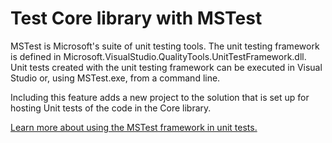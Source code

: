 ﻿# Test Core library with MSTest

MSTest is Microsoft's suite of unit testing tools. The unit testing framework is defined in Microsoft.VisualStudio.QualityTools.UnitTestFramework.dll. Unit tests created with the unit testing framework can be executed in Visual Studio or, using MSTest.exe, from a command line.

Including this feature adds a new project to the solution that is set up for hosting Unit tests of the code in the Core library.

[Learn more about using the MSTest framework in unit tests.](https://docs.microsoft.com/visualstudio/test/using-microsoft-visualstudio-testtools-unittesting-members-in-unit-tests?view=vs-2017)
